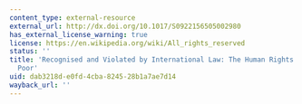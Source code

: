 ```yaml
---
content_type: external-resource
external_url: http://dx.doi.org/10.1017/S0922156505002980
has_external_license_warning: true
license: https://en.wikipedia.org/wiki/All_rights_reserved
status: ''
title: 'Recognised and Violated by International Law: The Human Rights of the Global
  Poor'
uid: dab3218d-e0fd-4cba-8245-28b1a7ae7d14
wayback_url: ''
---
```

